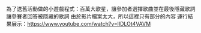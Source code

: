 為了送舊活動做的小遊戲程式：百萬大歌星，讓參加者選擇歌曲並在最後隱藏歌詞讓參賽者回答被隱藏的歌詞
由於影片檔案太大，所以這裡只有部分的內容
運行結果展示：https://www.youtube.com/watch?v=lIDLOt4VAVM

